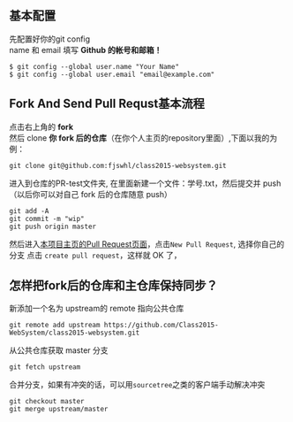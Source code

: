 
## 基本配置

先配置好你的git config  
name 和 email 填写 **Github 的帐号和邮箱！**

```
$ git config --global user.name "Your Name"
$ git config --global user.email "email@example.com"
```

## Fork And Send Pull Requst基本流程

点击右上角的 **fork**  
然后 clone **你 fork 后的仓库**（在你个人主页的repository里面）,下面以我的为例：

```
git clone git@github.com:fjswhl/class2015-websystem.git
```

进入到仓库的PR-test文件夹, 在里面新建一个文件：学号.txt，然后提交并 push（以后你可以对自己 fork 后的仓库随意 push）

```
git add -A  
git commit -m "wip"  
git push origin master  
```

然后进入[本项目主页的Pull Request页面](https://github.com/Class2015-WebSystem/class2015-websystem/pulls)，点击`New Pull Request`, 选择你自己的分支 点击 `create pull request`，这样就 OK 了，

## 怎样把fork后的仓库和主仓库保持同步？

新添加一个名为 upstream的 remote 指向公共仓库

```
git remote add upstream https://github.com/Class2015-WebSystem/class2015-websystem.git
```
从公共仓库获取 master 分支

```
git fetch upstream
```
合并分支，如果有冲突的话，可以用`sourcetree`之类的客户端手动解决冲突

```
git checkout master
git merge upstream/master
```
